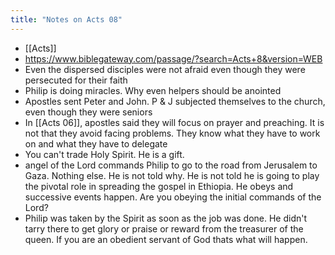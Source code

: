 ```yaml
---
title: "Notes on Acts 08"
---
```


- [[Acts]]
- https://www.biblegateway.com/passage/?search=Acts+8&version=WEB
- Even the dispersed disciples were not afraid even though they were persecuted for their faith
- Philip is doing miracles. Why even helpers should be anointed
- Apostles sent Peter and John. P & J subjected themselves to the church, even though they were seniors
- In [[Acts 06]], apostles said they will focus on prayer and preaching. It is not that they avoid facing problems. They know what they have to work on and what they have to delegate
- You can't trade Holy Spirit. He is a gift.
- angel of the Lord commands Philip to go to the road from Jerusalem to Gaza. Nothing else. He is not told why. He is not told he is going to play the pivotal role in spreading the gospel in Ethiopia. He obeys and successive events happen. Are you obeying the initial commands of the Lord?
- Philip was taken by the Spirit as soon as the job was done. He didn't tarry there to get glory or praise or reward from the treasurer of the queen. If you are an obedient servant of God thats what will happen.